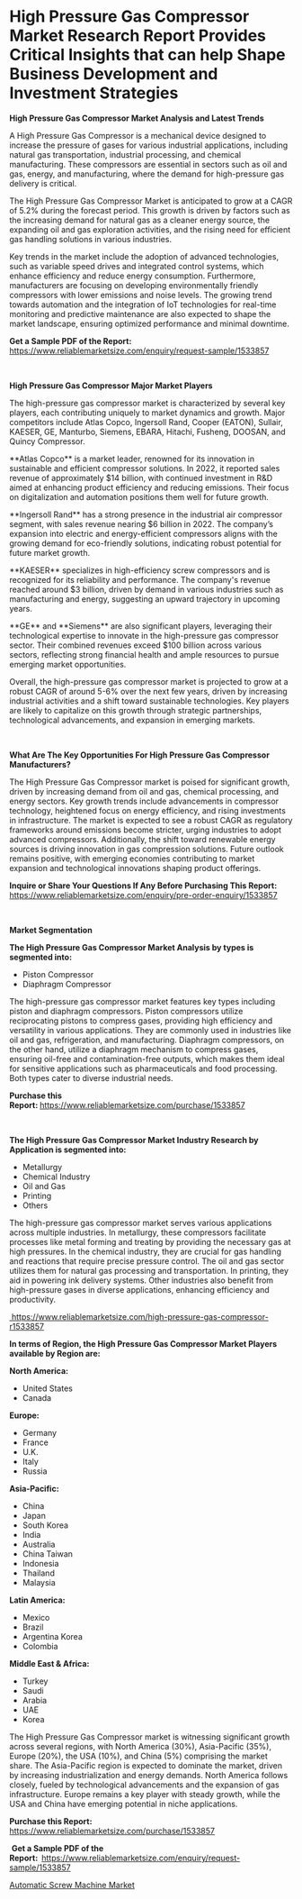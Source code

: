 <p><h1>High Pressure Gas Compressor Market Research Report Provides Critical Insights that can help Shape Business Development and Investment Strategies</h1></p><p><strong>High Pressure Gas Compressor Market Analysis and Latest Trends</strong></p>
<p><p>A High Pressure Gas Compressor is a mechanical device designed to increase the pressure of gases for various industrial applications, including natural gas transportation, industrial processing, and chemical manufacturing. These compressors are essential in sectors such as oil and gas, energy, and manufacturing, where the demand for high-pressure gas delivery is critical.</p><p>The High Pressure Gas Compressor Market is anticipated to grow at a CAGR of 5.2% during the forecast period. This growth is driven by factors such as the increasing demand for natural gas as a cleaner energy source, the expanding oil and gas exploration activities, and the rising need for efficient gas handling solutions in various industries. </p><p>Key trends in the market include the adoption of advanced technologies, such as variable speed drives and integrated control systems, which enhance efficiency and reduce energy consumption. Furthermore, manufacturers are focusing on developing environmentally friendly compressors with lower emissions and noise levels. The growing trend towards automation and the integration of IoT technologies for real-time monitoring and predictive maintenance are also expected to shape the market landscape, ensuring optimized performance and minimal downtime.</p></p>
<p><strong>Get a Sample PDF of the Report:&nbsp;</strong> <a href="https://www.reliablemarketsize.com/enquiry/request-sample/1533857?utm_campaign=2246&utm_medium=2&utm_source=Github&utm_content=ia&utm_term=17022025&utm_id=high-pressure-gas-compressor">https://www.reliablemarketsize.com/enquiry/request-sample/1533857</a></p>
<p>&nbsp;</p>
<p><strong>High Pressure Gas Compressor Major Market Players</strong></p>
<p><p>The high-pressure gas compressor market is characterized by several key players, each contributing uniquely to market dynamics and growth. Major competitors include Atlas Copco, Ingersoll Rand, Cooper (EATON), Sullair, KAESER, GE, Manturbo, Siemens, EBARA, Hitachi, Fusheng, DOOSAN, and Quincy Compressor.</p><p>**Atlas Copco** is a market leader, renowned for its innovation in sustainable and efficient compressor solutions. In 2022, it reported sales revenue of approximately $14 billion, with continued investment in R&D aimed at enhancing product efficiency and reducing emissions. Their focus on digitalization and automation positions them well for future growth.</p><p>**Ingersoll Rand** has a strong presence in the industrial air compressor segment, with sales revenue nearing $6 billion in 2022. The company’s expansion into electric and energy-efficient compressors aligns with the growing demand for eco-friendly solutions, indicating robust potential for future market growth.</p><p>**KAESER** specializes in high-efficiency screw compressors and is recognized for its reliability and performance. The company's revenue reached around $3 billion, driven by demand in various industries such as manufacturing and energy, suggesting an upward trajectory in upcoming years.</p><p>**GE** and **Siemens** are also significant players, leveraging their technological expertise to innovate in the high-pressure gas compressor sector. Their combined revenues exceed $100 billion across various sectors, reflecting strong financial health and ample resources to pursue emerging market opportunities.</p><p>Overall, the high-pressure gas compressor market is projected to grow at a robust CAGR of around 5-6% over the next few years, driven by increasing industrial activities and a shift toward sustainable technologies. Key players are likely to capitalize on this growth through strategic partnerships, technological advancements, and expansion in emerging markets.</p></p>
<p>&nbsp;</p>
<p><strong>What Are The Key Opportunities For High Pressure Gas Compressor Manufacturers?</strong></p>
<p><p>The High Pressure Gas Compressor market is poised for significant growth, driven by increasing demand from oil and gas, chemical processing, and energy sectors. Key growth trends include advancements in compressor technology, heightened focus on energy efficiency, and rising investments in infrastructure. The market is expected to see a robust CAGR as regulatory frameworks around emissions become stricter, urging industries to adopt advanced compressors. Additionally, the shift toward renewable energy sources is driving innovation in gas compression solutions. Future outlook remains positive, with emerging economies contributing to market expansion and technological innovations shaping product offerings.</p></p>
<p><strong>Inquire or Share Your Questions If Any Before Purchasing This Report:</strong> <a href="https://www.reliablemarketsize.com/enquiry/pre-order-enquiry/1533857?utm_campaign=2246&utm_medium=2&utm_source=Github&utm_content=ia&utm_term=17022025&utm_id=high-pressure-gas-compressor">https://www.reliablemarketsize.com/enquiry/pre-order-enquiry/1533857</a></p>
<p>&nbsp;</p>
<p><strong>Market Segmentation</strong></p>
<p><strong>The High Pressure Gas Compressor Market Analysis by types is segmented into:</strong></p>
<p><ul><li>Piston Compressor</li><li>Diaphragm Compressor</li></ul></p>
<p><p>The high-pressure gas compressor market features key types including piston and diaphragm compressors. Piston compressors utilize reciprocating pistons to compress gases, providing high efficiency and versatility in various applications. They are commonly used in industries like oil and gas, refrigeration, and manufacturing. Diaphragm compressors, on the other hand, utilize a diaphragm mechanism to compress gases, ensuring oil-free and contamination-free outputs, which makes them ideal for sensitive applications such as pharmaceuticals and food processing. Both types cater to diverse industrial needs.</p></p>
<p><strong>Purchase this Report:&nbsp;</strong><a href="https://www.reliablemarketsize.com/purchase/1533857?utm_campaign=2246&utm_medium=2&utm_source=Github&utm_content=ia&utm_term=17022025&utm_id=high-pressure-gas-compressor">https://www.reliablemarketsize.com/purchase/1533857</a></p>
<p>&nbsp;</p>
<p><strong>The High Pressure Gas Compressor Market Industry Research by Application is segmented into:</strong></p>
<p><ul><li>Metallurgy</li><li>Chemical Industry</li><li>Oil and Gas</li><li>Printing</li><li>Others</li></ul></p>
<p><p>The high-pressure gas compressor market serves various applications across multiple industries. In metallurgy, these compressors facilitate processes like metal forming and treating by providing the necessary gas at high pressures. In the chemical industry, they are crucial for gas handling and reactions that require precise pressure control. The oil and gas sector utilizes them for natural gas processing and transportation. In printing, they aid in powering ink delivery systems. Other industries also benefit from high-pressure gases in diverse applications, enhancing efficiency and productivity.</p></p>
<p><a href="https://www.reliablemarketsize.com/high-pressure-gas-compressor-r1533857?utm_campaign=2246&utm_medium=2&utm_source=Github&utm_content=ia&utm_term=17022025&utm_id=high-pressure-gas-compressor">&nbsp;https://www.reliablemarketsize.com/high-pressure-gas-compressor-r1533857</a></p>
<p><strong>In terms of Region, the High Pressure Gas Compressor Market Players available by Region are:</strong></p>
<p>
    <p> <strong> North America: </strong>
        <ul>
            <li>United States</li>
            <li>Canada</li>
        </ul>
        </p> 
    <p> <strong> Europe: </strong>
        <ul>
            <li>Germany</li>
            <li>France</li>
            <li>U.K.</li>
            <li>Italy</li>
            <li>Russia</li>
        </ul>
        </p> 
    <p> <strong> Asia-Pacific: </strong>
        <ul>
            <li>China</li>
            <li>Japan</li>
            <li>South Korea</li>
            <li>India</li>
            <li>Australia</li>
            <li>China Taiwan</li>
            <li>Indonesia</li>
            <li>Thailand</li>
            <li>Malaysia</li>
        </ul>
        </p> 
    <p> <strong> Latin America: </strong>
        <ul>
            <li>Mexico</li>
            <li>Brazil</li>
            <li>Argentina Korea</li>
            <li>Colombia</li>
        </ul>
        </p> 
    <p> <strong> Middle East & Africa: </strong>
        <ul>
            <li>Turkey</li>
            <li>Saudi</li>
            <li>Arabia</li>
            <li>UAE</li>
            <li>Korea</li>
        </ul>
    </p>
    </p>
<p><p>The High Pressure Gas Compressor market is witnessing significant growth across several regions, with North America (30%), Asia-Pacific (35%), Europe (20%), the USA (10%), and China (5%) comprising the market share. The Asia-Pacific region is expected to dominate the market, driven by increasing industrialization and energy demands. North America follows closely, fueled by technological advancements and the expansion of gas infrastructure. Europe remains a key player with steady growth, while the USA and China have emerging potential in niche applications.</p></p>
<p><strong>Purchase this Report: </strong><a href="https://www.reliablemarketsize.com/purchase/1533857?utm_campaign=2246&utm_medium=2&utm_source=Github&utm_content=ia&utm_term=17022025&utm_id=high-pressure-gas-compressor">https://www.reliablemarketsize.com/purchase/1533857</a></p>
<p>&nbsp;<strong>Get a Sample PDF of the Report:&nbsp;&nbsp;</strong><a href="https://www.reliablemarketsize.com/enquiry/request-sample/1533857?utm_campaign=2246&utm_medium=2&utm_source=Github&utm_content=ia&utm_term=17022025&utm_id=high-pressure-gas-compressor">https://www.reliablemarketsize.com/enquiry/request-sample/1533857</a></p>
<p><strong></strong></p>
<p><p><a href="https://github.com/shondapmbau/Market-Research-Report-List-1/blob/main/automatic-screw-machine-market.md?utm_campaign=2246&utm_medium=2&utm_source=Github&utm_content=ia&utm_term=17022025&utm_id=high-pressure-gas-compressor">Automatic Screw Machine Market</a></p></p>